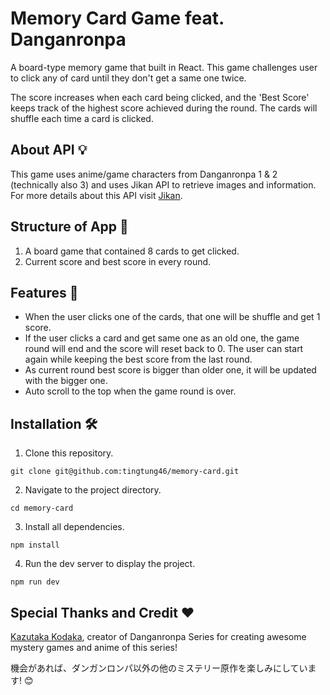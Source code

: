 # Memory Card Game feat. Danganronpa

A board-type memory game that built in React. This game challenges user to click any of card until they don't get a same one twice.

The score increases when each card being clicked, and the 'Best Score' keeps track of the highest score achieved during the round. The cards will shuffle each time a card is clicked.

## About API 💡

This game uses anime/game characters from Danganronpa 1 & 2 (technically also 3) and uses Jikan API to retrieve images and information. For more details about this API visit [Jikan](https://jikan.moe/).

## Structure of App 🧩

1. A board game that contained 8 cards to get clicked.
2. Current score and best score in every round.

## Features 🚀

- When the user clicks one of the cards, that one will be shuffle and get 1 score.
- If the user clicks a card and get same one as an old one, the game round will end and the score will reset back to 0. The user can start again while keeping the best score from the last round.
- As current round best score is bigger than older one, it will be updated with the bigger one.
- Auto scroll to the top when the game round is over.

## Installation 🛠️

1. Clone this repository.

```
git clone git@github.com:tingtung46/memory-card.git
```

2. Navigate to the project directory.

```
cd memory-card
```

3. Install all dependencies.

```
npm install
```

4. Run the dev server to display the project.

```
npm run dev
```

## Special Thanks and Credit ❤️

[Kazutaka Kodaka](https://x.com/kazkodaka?t=uzNpRrWpMm9NDFCkSeLpUA&s=09), creator of Danganronpa Series for creating awesome mystery games and anime of this series!

機会があれば、ダンガンロンパ以外の他のミステリー原作を楽しみにしています! 😊
